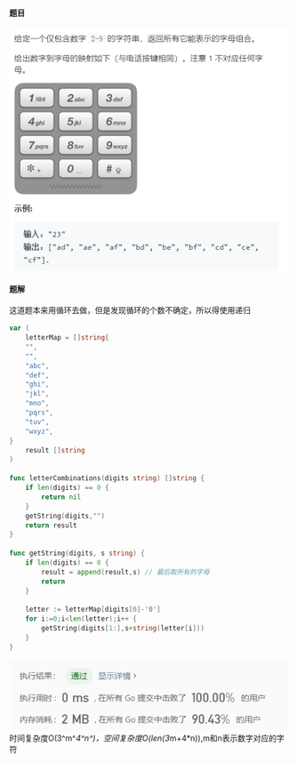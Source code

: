 #### 题目
![](https://raw.githubusercontent.com/betterfor/cloudImage/master/images/2020-02-13/001701.png)

#### 题解
这道题本来用循环去做，但是发现循环的个数不确定，所以得使用递归
```go
var (
	letterMap = []string{
	"",
	"",
	"abc",
	"def",
	"ghi",
	"jkl",
	"mno",
	"pqrs",
	"tuv",
	"wxyz",
}
	result []string
)

func letterCombinations(digits string) []string {
	if len(digits) == 0 {
		return nil
	}
	getString(digits,"")
	return result
}

func getString(digits, s string) {
	if len(digits) == 0 {
		result = append(result,s) // 最后取所有的字母
		return
	}

	letter := letterMap[digits[0]-'0']
	for i:=0;i<len(letter);i++ {
		getString(digits[1:],s+string(letter[i]))
	}
}
```
![](https://raw.githubusercontent.com/betterfor/cloudImage/master/images/2020-02-13/001702.png)
时间复杂度O(3^m^*4^n^)，空间复杂度O(len(3*m+4*n)),m和n表示数字对应的字符